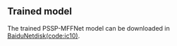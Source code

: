 ## Trained model
The trained PSSP-MFFNet model can be downloaded in [BaiduNetdisk(code:ic10)](https://pan.baidu.com/s/1vkc4Xoc4h0319GM58y4iAw?pwd=ic10).
